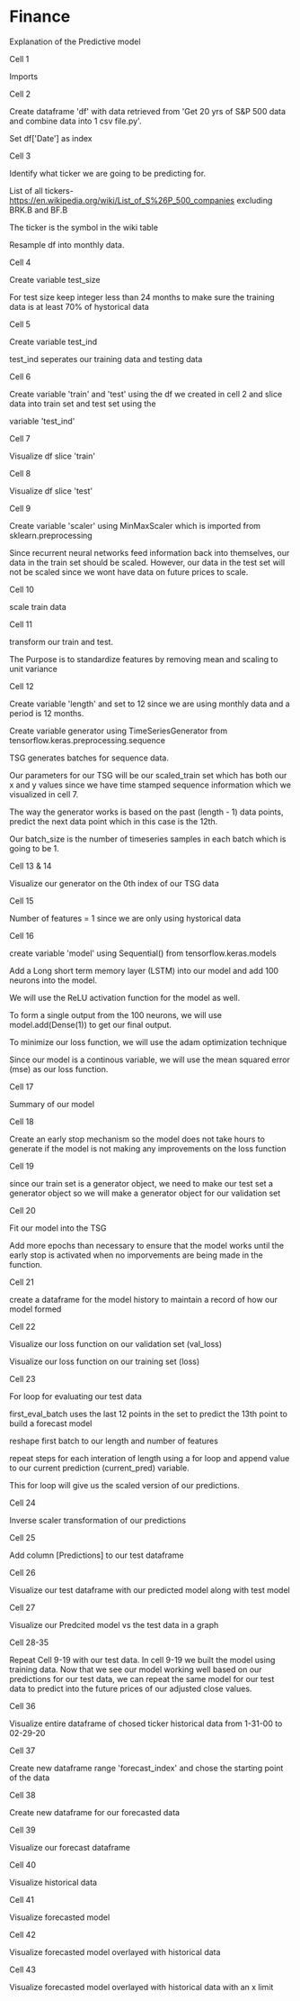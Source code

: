 # Finance

Explanation of the Predictive model

Cell 1


Imports


Cell 2


Create dataframe 'df' with data retrieved from 'Get 20 yrs of S&P 500 data and combine data into 1 csv file.py'.

Set df['Date'] as index


Cell 3


Identify what ticker we are going to be predicting for.

List of all tickers- https://en.wikipedia.org/wiki/List_of_S%26P_500_companies excluding BRK.B and BF.B

The ticker is the symbol in the wiki table

Resample df into monthly data.


Cell 4


Create variable test_size

For test size keep integer less than 24 months to make sure the training data is at least 70% of hystorical data


Cell 5


Create variable test_ind

test_ind seperates our training data and testing data


Cell 6


Create variable 'train' and 'test' using the df we created in cell 2 and slice data into train set and test set using the 

variable 'test_ind'


Cell 7


Visualize df slice 'train'


Cell 8


Visualize df slice 'test'


Cell 9


Create variable 'scaler' using MinMaxScaler which is imported from sklearn.preprocessing

Since recurrent neural networks feed information back into themselves, our data in the train set should be scaled. However, our data in the test set will not be scaled since we wont have data on future prices to scale.


Cell 10


scale train data


Cell 11


transform our train and test.

The Purpose is to standardize features by removing mean and scaling to unit variance


Cell 12


Create variable 'length' and set to 12 since we are using monthly data and a period is 12 months.

Create variable generator using TimeSeriesGenerator from tensorflow.keras.preprocessing.sequence

TSG generates batches for sequence data.

Our parameters for our TSG will be our scaled_train set which has both our x and y values since we have time stamped sequence information which we visualized in cell 7.

The way the generator works is based on the past (length - 1) data points, predict the next data point which in this case is the 12th.

Our batch_size is the number of timeseries samples in each batch which is going to be 1.


Cell 13 & 14


Visualize our generator on the 0th index of our TSG data


Cell 15


Number of features = 1 since we are only using hystorical data


Cell 16


create variable 'model' using Sequential() from tensorflow.keras.models

Add a Long short term memory layer (LSTM) into our model and add 100 neurons into the model.

We will use the ReLU activation function for the model as well.

To form a single output from the 100 neurons, we will use model.add(Dense(1)) to get our final output.

To minimize our loss function, we will use the adam optimization technique

Since our model is a continous variable, we will use the mean squared error (mse) as our loss function.


Cell 17


Summary of our model


Cell 18


Create an early stop mechanism so the model does not take hours to generate if the model is not making any improvements on the loss function


Cell 19


since our train set is a generator object, we need to make our test set a generator object so we will make a generator object for our validation set


Cell 20


Fit our model into the TSG

Add more epochs than necessary to ensure that the model works until the early stop is activated when no imporvements are being made in the function.


Cell 21


create a dataframe for the model history to maintain a record of how our model formed


Cell 22


Visualize our loss function on our validation set (val_loss)

Visualize our loss function on our training set (loss)


Cell 23


For loop for evaluating our test data

first_eval_batch uses the last 12 points in the set to predict the 13th point to build a forecast model

reshape first batch to our length and number of features

repeat steps for each interation of length using a for loop and append value to our current prediction (current_pred) variable.

This for loop will give us the scaled version of our predictions.


Cell 24


Inverse scaler transformation of our predictions


Cell 25


Add column [Predictions] to our test dataframe


Cell 26


Visualize our test dataframe with our predicted model along with test model


Cell 27


Visualize our Predcited model vs the test data in a graph


Cell 28-35


Repeat Cell 9-19 with our test data. In cell 9-19 we built the model using training data. Now that we see our model working well based on our predictions for our test data, we can repeat the same model for our test data to predict into the future prices of our adjusted close values.


Cell 36


Visualize entire dataframe of chosed ticker historical data from 1-31-00 to 02-29-20


Cell 37


Create new dataframe range 'forecast_index' and chose the starting point of the data


Cell 38


Create new dataframe for our forecasted data


Cell 39


Visualize our forecast dataframe


Cell 40


Visualize historical data


Cell 41


Visualize forecasted model


Cell 42


Visualize forecasted model overlayed with historical data


Cell 43


Visualize forecasted model overlayed with historical data with an x limit

















